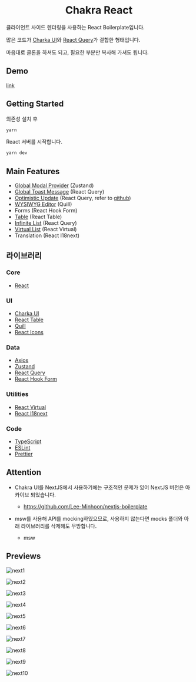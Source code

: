 <h1 align="center">Chakra React</h1>

클라이언트 사이드 렌더링을 사용하는 React Boilerplate입니다.

많은 코드가 [Charka UI](https://npmjs.com/package/@chakra-ui/react)와 [React Query](https://npmjs.com/package/@tanstack/react-query)가 결합한 형태입니다.

마음대로 클론을 하셔도 되고, 필요한 부분만 복사해 가셔도 됩니다.

## Demo

[link](https://chakra-react-ten.vercel.app/)

## Getting Started

의존성 설치 후

```bash
yarn
```

React 서버를 시작합니다.

```bash
yarn dev
```

## Main Features

- [Global Modal Provider](https://github.com/Lee-Minhoon/nextjs-boilerplate/blob/main/src/components/providers/ModalProvider/ModalProvider.tsx) (Zustand)
- [Global Toast Message](https://github.com/Lee-Minhoon/nextjs-boilerplate/blob/main/src/components/providers/ReactQueryProvider/ReactQueryProvider.tsx) (React Query)
- [Optimistic Update](https://github.com/Lee-Minhoon/nextjs-boilerplate/blob/main/src/apis/hooks.ts) (React Query, refer to [github](https://github.com/horprogs/react-query))
- [WYSIWYG Editor](https://github.com/Lee-Minhoon/nextjs-boilerplate/blob/main/src/components/common/Editor/Editor.tsx) (Quill)
- Forms (React Hook Form)
- [Table](https://github.com/Lee-Minhoon/nextjs-boilerplate/blob/main/src/components/common/DataTable/DataTable.tsx) (React Table)
- [Infinite List](https://github.com/Lee-Minhoon/nextjs-boilerplate/blob/main/src/components/common/InfiniteList/InfiniteList.tsx) (React Query)
- [Virtual List](https://github.com/Lee-Minhoon/nextjs-boilerplate/blob/main/src/components/common/VirtualList/VirtualListBase.tsx) (React Virtual)
- Translation (React I18next)

## 라이브러리

### Core

- [React](https://www.npmjs.com/package/react)

### UI

- [Charka UI](https://npmjs.com/package/@chakra-ui/react)
- [React Table](https://npmjs.com/package/@tanstack/react-table)
- [Quill](https://www.npmjs.com/package/quill)
- [React Icons](https://npmjs.com/package/react-icons)

### Data

- [Axios](https://www.npmjs.com/package/axios)
- [Zustand](https://npmjs.com/package/zustand)
- [React Query](https://npmjs.com/package/@tanstack/react-query)
- [React Hook Form](https://npmjs.com/package/react-hook-form)

### Utilities

- [React Virtual](https://npmjs.com/package/@tanstack/react-virtual)
- [React I18next](https://www.npmjs.com/package/react-i18next)

### Code

- [TypeScript](https://www.npmjs.com/package/typescript)
- [ESLint](https://www.npmjs.com/package/eslint)
- [Prettier](https://www.npmjs.com/package/prettier)

## Attention

- Chakra UI를 NextJS에서 사용하기에는 구조적인 문제가 있어 NextJS 버전은 아카이브 되었습니다.

  - https://github.com/Lee-Minhoon/nextjs-boilerplate

- msw를 사용해 API를 mocking하였으므로, 사용하지 않는다면 mocks 폴더와 아래 라이브러리를 삭제해도 무방합니다.

  - msw

## Previews

![next1](https://github.com/Lee-Minhoon/nextjs-boilerplate/assets/59780565/9aef2746-0c03-4eb6-b084-ce9afa3f6680)

![next2](https://github.com/Lee-Minhoon/nextjs-boilerplate/assets/59780565/0438fd08-32c6-416a-a3b2-50fa03eb5fd0)

![next3](https://github.com/Lee-Minhoon/nextjs-boilerplate/assets/59780565/07d0e2ea-7e14-48b6-a958-c1fbd7491ca9)

![next4](https://github.com/Lee-Minhoon/nextjs-boilerplate/assets/59780565/ff5dd7a2-b332-4744-a71e-2563b65b6024)

![next5](https://github.com/Lee-Minhoon/nextjs-boilerplate/assets/59780565/8ab59c2f-4049-4aae-aedf-b78d517ef2d5)

![next6](https://github.com/Lee-Minhoon/nextjs-boilerplate/assets/59780565/eb52239b-f874-4cc9-bec4-4fc955c3fb48)

![next7](https://github.com/Lee-Minhoon/nextjs-boilerplate/assets/59780565/ddb1e728-f474-4ef7-829e-985f86243d29)

![next8](https://github.com/Lee-Minhoon/nextjs-boilerplate/assets/59780565/862d76b5-1655-483f-804b-9399c77b0189)

![next9](https://github.com/Lee-Minhoon/nextjs-boilerplate/assets/59780565/e413e8a9-1668-4765-89ef-e655327b9490)

![next10](https://github.com/Lee-Minhoon/nextjs-boilerplate/assets/59780565/81c32aa1-183e-4428-a927-541fdbb6bcf8)
